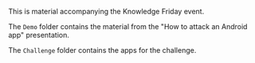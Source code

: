 This is material accompanying the Knowledge Friday event.

The `Demo` folder contains the material from the "How to attack an Android app" presentation.

The `Challenge` folder contains the apps for the challenge.

